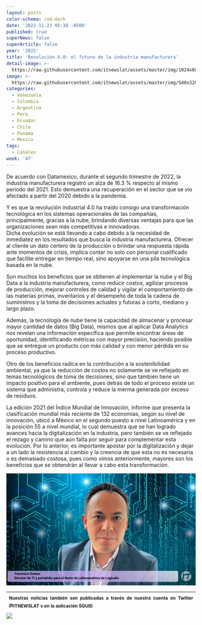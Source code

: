 ```yaml
---
layout: posts
color-schema: red-dark
date: '2022-11-23 05:38 -0500'
published: true
superNews: false
superArticle: false
year: '2022'
title: 'Revolución 4.0: el futuro de la industria manufacturera'
detail-image: >-
  https://raw.githubusercontent.com/itnewslat/assets/master/img/1024x680/Francisco-Solano-g.jpg
image: >-
  https://raw.githubusercontent.com/itnewslat/assets/master/img/540x320/Francisco-Solano-p.jpg
categories:
  - Venezuela
  - Colombia
  - Argentina
  - Perú
  - Ecuador
  - Chile
  - Panama
  - Mexico
tags:
  - Canales
week: '47'
---
```

De acuerdo con Datamexico, durante el segundo trimestre de 2022, la industria manufacturera registró un alza de 16.3 % respecto al mismo periodo del 2021. Esto demuestra una recuperación en el sector que se vio afectado a partir del 2020 debido a la pandemia. 

Y es que la revolución industrial 4.0 ha traído consigo una transformación tecnológica en los sistemas operacionales de las compañías, principalmente, gracias a la nube, brindando diversas ventajas para que las organizaciones sean más competitivas e innovadoras.  
Dicha evolución se está llevando a cabo debido a la necesidad de inmediatez en los resultados que busca la industria manufacturera. Ofrecer al cliente un dato certero de la producción o brindar una respuesta rápida ante momentos de crisis, implica contar no solo con personal cualificado que facilite entregar en tiempo real, sino apoyarse en una pila tecnológica basada en la nube.

Son muchos los beneficios que se obtienen al implementar la nube y el Big Data a la industria manufacturera, como reducir costos, agilizar procesos de producción, mejorar controles de calidad y vigilar el comportamiento de las materias primas, inventarios y el desempeño de toda la cadena de suministros y la toma de decisiones actuales y futuras a corto, mediano y largo plazo. 

Además, la tecnología de nube tiene la capacidad de almacenar y procesar mayor cantidad de datos (Big Data), mismos que al aplicar Data Analytics nos revelan una información específica que permite encontrar áreas de oportunidad, identificando métricas con mayor precisión, haciendo posible que se entregue un producto con más calidad y con menor pérdida en su proceso productivo.

Otro de los beneficios radica en la contribución a la sostenibilidad ambiental, ya que la reducción de costos no solamente se ve reflejado en temas tecnológicos de toma de decisiones, sino que también tiene un impacto positivo para el ambiente, pues detrás de todo el proceso existe un sistema que administra, controla y reduce la merma generada por exceso de residuos. 

La edición 2021 del Índice Mundial de Innovación, informe que presenta la clasificación mundial más reciente de 132 economías, según su nivel de innovación, ubicó a México en el segundo puesto a nivel Latinoamérica y en la posición 55 a nivel mundial, lo cual demuestra que se han logrado avances hacia la digitalización en la industria, pero también se ve reflejado el rezago y camino que aún falta por seguir para complementar esta evolución. Por lo anterior, es importante apostar por la digitalización y dejar a un lado la resistencia al cambio y la creencia de que esta no es necesaria o es demasiado costosa, pues como vimos anteriormente, mayores son los beneficios que se obtendrán al llevar a cabo esta transformación.

![](https://raw.githubusercontent.com/itnewslat/assets/master/img/540x320/Francisco-Solano-p.jpg)

<table style="height: 42px;" width="569">
<tbody>
<tr>
<td style="text-align: justify;"><sub><strong>Nuestras noticias también son publicadas a través de nuestra cuenta en Twitter <a href="https://twitter.com/itnewslat?lang=es">@ITNEWSLAT</a> y en la aplicación <a href="https://squidapp.co/en/">SQUID</a></strong></sub></td>
</tr>
</tbody>
</table>

<img src="https://tracker.metricool.com/c3po.jpg?hash=56f88a41e39ab42c063cc51676587a04"/>